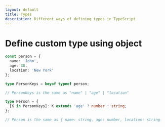 ```yaml
---
layout: default
title: Types
description: Different ways of defining types in TypeScript
---
```


# Define custom type using object



```typescript
const person = {
  name: 'John',
  age: 30,
  location: 'New York'
};

type PersonKeys = keyof typeof person;

// PersonKeys is the same as "name" | "age" | "location"
```
```typescript
type Person = {
  [K in PersonKeys]: K extends 'age' ? number : string;
};

// Person is the same as { name: string, age: number, location: string }
```